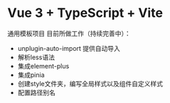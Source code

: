 # Vue 3 + TypeScript + Vite

通用模板项目 目前所做工作（持续完善中）：

- unplugin-auto-import 提供自动导入
- 解析less语法
- 集成element-plus
- 集成pinia
- 创建style文件夹，编写全局样式以及组件自定义样式
- 配置路径别名
